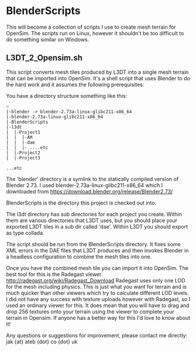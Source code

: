 BlenderScripts
==============

This will become a collection of scripts I use to create mesh terrain for OpenSim.
The scripts run on Linux, however it shouldn't be too difficult to do something similar on Windows.


L3DT_2_Opensim.sh
-----------------

This script converts mesh tiles produced by L3DT into a single mesh terrain that can be imported into OpenSim.
It's a shell script that uses Blender to do the hard work and it assumes the following prerequisites:

You have a directory structure something like this:

	
	~
	|-blender -> blender-2.73a-linux-glibc211-x86_64
	|-blender-2.73a-linux-glibc211-x86_64
	|-BlenderScripts
	|-l3dt
	|  |-Project1
	|  |  |-AM
	|  |  |-dae
	|  |  |- ....etc
	|  |-Project2
	|  |-Project3
	
	...etc



The 'blender' directory is a symlink to the statically compiled version of Blender 2.73. 
I used blender-2.73a-linux-glibc211-x86_64 which I downloaded from https://download.blender.org/release/Blender2.73/

BlenderScripts is the directory this project is checked out into.

The l3dt directory has sub directories for each project you create. Within them are various directories that L3DT uses, but you
should place your exported L3DT tiles in a sub dir called 'dae'. Within L3DT you should export as type collada.

The script should be run from the BlenderScripts directory. It fixes some XML errors in the DAE files that L3DT produces and then invokes
Blender in a headless configuration to combine the mesh tiles into one.

Once you have the combined mesh tile you can import it into OpenSim. The best tool for this is the Radegast viewer.
http://radegast.org/wiki/Radegast_Download
Radegast uses only one LOD for the mesh including physics. This is just what you want for terrain and is much quicker than other viewers
which try to calculate different LOD levels. I did not have any success with texture uploads however with Radegast, so I used
an ordinary viewer for this. It does mean that you will have to drag and drop 256 textures onto your terrain using the viewer to complete
your terrain in Opensim. If anyone has a better way for this I'd love to know about it!

Any questions or suggestions for improvement, please contact me directly: jak {at} ateb {dot} co {dot} uk



